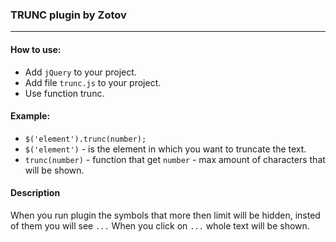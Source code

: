 ### TRUNC plugin by Zotov
---
#### How to use:
- Add `jQuery` to your project.
- Add file `trunc.js` to your project.
- Use function trunc.

#### Example:
- `$('element').trunc(number);`
- `$('element')` - is the element in which you want to truncate the text.
- `trunc(number)` - function that get `number` - max amount of characters that will be shown.

#### Description
When you run plugin the symbols that more then limit will be hidden, insted of them you will see `...`
When you click on `...` whole text will be shown.